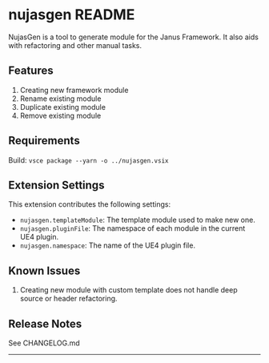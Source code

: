 # nujasgen README

NujasGen is a tool to generate module for the Janus Framework. It also aids with refactoring and other manual tasks.

## Features

1. Creating new framework module
1. Rename existing module
1. Duplicate existing module
1. Remove existing module

## Requirements

Build: `vsce package --yarn -o ../nujasgen.vsix`

## Extension Settings

This extension contributes the following settings:

* `nujasgen.templateModule`: The template module used to make new one.
* `nujasgen.pluginFile`: The namespace of each module in the current UE4 plugin.
* `nujasgen.namespace`: The name of the UE4 plugin file.

## Known Issues

1. Creating new module with custom template does not handle deep source or header refactoring.

## Release Notes

See CHANGELOG.md

-----------------------------------------------------------------------------------------------------------